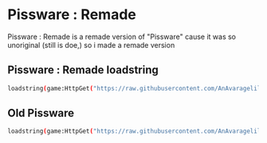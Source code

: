 # Pissware : Remade

Pissware : Remade is a remade version of "Pissware" cause it was so unoriginal (still is doe,) so i made a remade version

## Pissware : Remade loadstring

```bash
loadstring(game:HttpGet("https://raw.githubusercontent.com/AnAvaragelilmemer/Pissware/main/Main"))()
```

## Old Pissware

```bash
loadstring(game:HttpGet("https://raw.githubusercontent.com/AnAvaragelilmemer/Pissware/main/Main"))()
```
